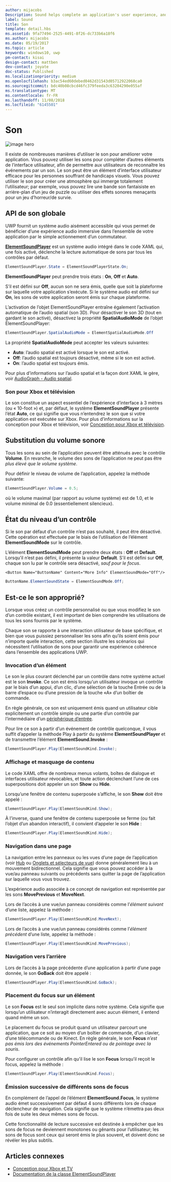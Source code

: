 ```yaml
---
author: mijacobs
Description: Sound helps complete an application's user experience, and gives them that extra audio edge they need to match the feel of Windows across all platforms.
label: Sound
title: Son
template: detail.hbs
ms.assetid: 9fa77494-2525-4491-8f26-dc733b6a18f6
ms.author: mijacobs
ms.date: 05/19/2017
ms.topic: article
keywords: windows10, uwp
pm-contact: kisai
design-contact: mattben
dev-contact: joyate
doc-status: Published
ms.localizationpriority: medium
ms.openlocfilehash: b3ac54ed60debed0462d31543d05712922068ca0
ms.sourcegitcommit: bdc40b08cbcd46fc379feeda3c63204290e055af
ms.translationtype: MT
ms.contentlocale: fr-FR
ms.lasthandoff: 11/08/2018
ms.locfileid: "6145501"
---
```

# <a name="sound"></a>Son

![image hero](images/header-sound.svg)

Il existe de nombreuses manières d’utiliser le son pour améliorer votre application. Vous pouvez utiliser les sons pour compléter d’autres éléments de l’interface utilisateur, afin de permettre aux utilisateurs de reconnaître les événements par un son. Le son peut être un élément d’interface utilisateur efficace pour les personnes souffrant de handicaps visuels. Vous pouvez utiliser le son pour créer une atmosphère qui immerge totalement l’utilisateur; par exemple, vous pouvez lire une bande son fantaisiste en arrière-plan d’un jeu de puzzle ou utiliser des effets sonores menaçants pour un jeu d’horreur/de survie.

## <a name="sound-global-api"></a>API de son globale

UWP fournit un système audio aisément accessible qui vous permet de bénéficier d’une expérience audio immersive dans l’ensemble de votre application par le simple actionnement d’un commutateur.

[**ElementSoundPlayer**](https://docs.microsoft.com/en-us/uwp/api/windows.ui.xaml.elementsoundplayer) est un système audio intégré dans le code XAML qui, une fois activé, déclenche la lecture automatique de sons par tous les contrôles par défaut.
```C#
ElementSoundPlayer.State = ElementSoundPlayerState.On;
```
**ElementSoundPlayer** peut prendre trois états : **On**, **Off** et **Auto**.

S’il est défini sur **Off**, aucun son ne sera émis, quelle que soit la plateforme sur laquelle votre application s’exécute. Si le système audio est défini sur **On**, les sons de votre application seront émis sur chaque plateforme.

L’activation de l’objet ElementSoundPlayer entraîne également l’activation automatique de l’audio spatial (son 3D). Pour désactiver le son 3D (tout en gardant le son activé), désactivez la propriété **SpatialAudioMode** de l’objet ElementSoundPlayer: 

```C#
ElementSoundPlayer.SpatialAudioMode = ElementSpatialAudioMode.Off
```

La propriété **SpatialAudioMode** peut accepter les valeurs suivantes: 
- **Auto**: l’audio spatial est activé lorsque le son est activé. 
- **Off**: l’audio spatial est toujours désactivé, même si le son est activé.
- **On**: l’audio spatial est toujours émis.

Pour plus d’informations sur l’audio spatial et la façon dont XAML le gère, voir [AudioGraph - Audio spatial](/windows/uwp/audio-video-camera/audio-graphs#spatial-audio).

### <a name="sound-for-tv-and-xbox"></a>Son pour Xbox et télévision

Le son constitue un aspect essentiel de l’expérience d’interface à 3 mètres (ou « 10-foot ») et, par défaut, le système **ElementSoundPlayer** présente l’état **Auto**, ce qui signifie que vous n’entendrez le son que si votre application est exécutée sur Xbox.
Pour plus d’informations sur la conception pour Xbox et télévision, voir [Conception pour Xbox et télévision](http://go.microsoft.com/fwlink/?LinkId=760736).

## <a name="sound-volume-override"></a>Substitution du volume sonore

Tous les sons au sein de l’application peuvent être atténués avec le contrôle **Volume**. En revanche, le volume des sons de l’application ne peut pas être *plus élevé que le volume système*.

Pour définir le niveau de volume de l’application, appelez la méthode suivante:
```C#
ElementSoundPlayer.Volume = 0.5;
```
où le volume maximal (par rapport au volume système) est de 1.0, et le volume minimal de 0.0 (essentiellement silencieux).

## <a name="control-level-state"></a>État du niveau d’un contrôle

Si le son par défaut d’un contrôle n’est pas souhaité, il peut être désactivé. Cette opération est effectuée par le biais de l’utilisation de l’élément **ElementSoundMode** sur le contrôle.

L’élément **ElementSoundMode** peut prendre deux états : **Off** et **Default**. Lorsqu’il n’est pas défini, il présente la valeur **Default**. S’il est défini sur **Off**, chaque son lu par le contrôle sera désactivé, *sauf pour le focus*.

```XAML
<Button Name="ButtonName" Content="More Info" ElementSoundMode="Off"/>
```

```C#
ButtonName.ElementSoundState = ElementSoundMode.Off;
```

## <a name="is-this-the-right-sound"></a>Est-ce le son approprié?

Lorsque vous créez un contrôle personnalisé ou que vous modifiez le son d’un contrôle existant, il est important de bien comprendre les utilisations de tous les sons fournis par le système.

Chaque son se rapporte à une interaction utilisateur de base spécifique, et bien que vous puissiez personnaliser les sons afin qu’ils soient émis pour n’importe quelle interaction, cette section illustre les scénarios qui nécessitent l’utilisation de sons pour garantir une expérience cohérence dans l’ensemble des applications UWP.

### <a name="invoking-an-element"></a>Invocation d’un élément

Le son le plus courant déclenché par un contrôle dans notre système actuel est le son **Invoke**. Ce son est émis lorsqu’un utilisateur invoque un contrôle par le biais d’un appui, d’un clic, d’une sélection de la touche Entrée ou de la barre d’espace ou d’une pression de la touche «A» d’un boîtier de commande.

En règle générale, ce son est uniquement émis quand un utilisateur cible explicitement un contrôle simple ou une partie d’un contrôle par l’intermédiaire d’un [périphérique d’entrée](../input/index.md).

<Clip audio SelectButtonClick.mp3 ici>

Pour lire ce son à partir d’un événement de contrôle quelconque, il vous suffit d’appeler la méthode Play à partir du système **ElementSoundPlayer** et de transmettre l’élément **ElementSound.Invoke** :
```C#
ElementSoundPlayer.Play(ElementSoundKind.Invoke);
```

### <a name="showing--hiding-content"></a>Affichage et masquage de contenu

Le code XAML offre de nombreux menus volants, boîtes de dialogue et interfaces utilisateur révocables, et toute action déclenchant l’une de ces superpositions doit appeler un son **Show** ou **Hide**.

Lorsqu’une fenêtre de contenu superposée s’affiche, le son **Show** doit être appelé :

<Clip audio OverlayIn.mp3 ici>

```C#
ElementSoundPlayer.Play(ElementSoundKind.Show);
```
À l’inverse, quand une fenêtre de contenu superposée se ferme (ou fait l’objet d’un abandon interactif), il convient d’appeler le son **Hide** :

<Clip audio OverlayOut.mp3 ici>

```C#
ElementSoundPlayer.Play(ElementSoundKind.Hide);
```
### <a name="navigation-within-a-page"></a>Navigation dans une page

La navigation entre les panneaux ou les vues d’une page de l’application (voir [Hub](../controls-and-patterns/hub.md) ou [Onglets et sélecteurs de vue](../controls-and-patterns/tabs-pivot.md)) donne généralement lieu à un mouvement bidirectionnel. Cela signifie que vous pouvez accéder à la vue/au panneau suivants ou précédents sans quitter la page de l’application sur laquelle vous vous trouvez.

L’expérience audio associée à ce concept de navigation est représentée par les sons **MovePrevious** et **MoveNext**.

Lors de l’accès à une vue/un panneau considérés comme l’*élément suivant* d’une liste, appelez la méthode :

<Clip audio PageTransitionRight.mp3 ici>

```C#
ElementSoundPlayer.Play(ElementSoundKind.MoveNext);
```
Lors de l’accès à une vue/un panneau considérés comme l’*élément précédent* d’une liste, appelez la méthode :

<Clip audio PageTransitionLeft.mp3 ici>

```C#
ElementSoundPlayer.Play(ElementSoundKind.MovePrevious);
```
### <a name="back-navigation"></a>Navigation vers l’arrière

Lors de l’accès à la page précédente d’une application à partir d’une page donnée, le son **GoBack** doit être appelé :

<Clip audio BackButtonClick.mp3 ici>

```C#
ElementSoundPlayer.Play(ElementSoundKind.GoBack);
```
### <a name="focusing-on-an-element"></a>Placement du focus sur un élément

Le son **Focus** est le seul son implicite dans notre système. Cela signifie que lorsqu’un utilisateur n’interagit directement avec aucun élément, il entend quand même un son.

Le placement du focus se produit quand un utilisateur parcourt une application, que ce soit au moyen d’un boîtier de commande, d’un clavier, d’une télécommande ou de Kinect. En règle générale, le son **Focus** *n’est pas émis lors des événements PointerEntered ou de pointage avec la souris*.

Pour configurer un contrôle afin qu’il lise le son **Focus** lorsqu’il reçoit le focus, appelez la méthode :

<Clip audio ElementFocus1.mp3 ici>

```C#
ElementSoundPlayer.Play(ElementSoundKind.Focus);
```
### <a name="cycling-focus-sounds"></a>Émission successive de différents sons de focus

En complément de l’appel de l’élément **ElementSound.Focus**, le système audio émet successivement par défaut 4 sons différents lors de chaque déclencheur de navigation. Cela signifie que le système n’émettra pas deux fois de suite les deux mêmes sons de focus.

Cette fonctionnalité de lecture successive est destinée à empêcher que les sons de focus ne deviennent monotones ou gênants pour l’utilisateur; les sons de focus sont ceux qui seront émis le plus souvent, et doivent donc se révéler les plus subtils.

## <a name="related-articles"></a>Articles connexes

* [Conception pour Xbox et TV](http://go.microsoft.com/fwlink/?LinkId=760736)
* [Documentation de la classe ElementSoundPlayer](https://docs.microsoft.com/en-us/uwp/api/windows.ui.xaml.elementsoundplayer)

